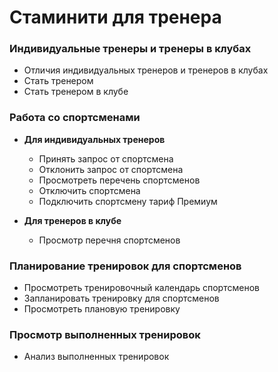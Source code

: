 # Стаминити для тренера

### Индивидуальные тренеры и тренеры в клубах

* Отличия индивидуальных тренеров и тренеров в клубах
* Стать тренером
* Стать тренером в клубе

### Работа со спортсменами

* **Для индивидуальных тренеров**
  * Принять запрос от спортсмена
  * Отклонить запрос от спортсмена
  * Просмотреть перечень спортсменов
  * Отключить спортсмена
  * Подключить спортсмену тариф Премиум

  
* **Для тренеров в клубе**
  * Просмотр перечня спортсменов

### Планирование тренировок для спортсменов

* Просмотреть тренировочный календарь спортсменов
* Запланировать тренировку для спортсменов
* Просмотреть плановую тренировку

### Просмотр выполненных тренировок
* Анализ выполненных тренировок



